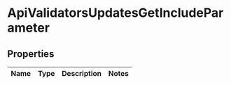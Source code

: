
# ApiValidatorsUpdatesGetIncludeParameter

## Properties
Name | Type | Description | Notes
------------ | ------------- | ------------- | -------------



